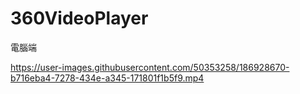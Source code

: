# 360VideoPlayer
 
電腦端

https://user-images.githubusercontent.com/50353258/186928670-b716eba4-7278-434e-a345-171801f1b5f9.mp4

